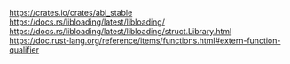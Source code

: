 
https://crates.io/crates/abi_stable
https://docs.rs/libloading/latest/libloading/
https://docs.rs/libloading/latest/libloading/struct.Library.html
https://doc.rust-lang.org/reference/items/functions.html#extern-function-qualifier

